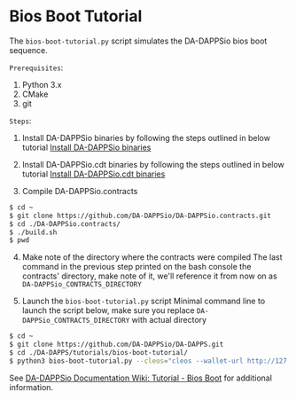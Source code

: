 # Bios Boot Tutorial

The `bios-boot-tutorial.py` script simulates the DA-DAPPSio bios boot sequence.

``Prerequisites``:

1. Python 3.x
2. CMake
3. git

``Steps``:

1. Install DA-DAPPSio binaries by following the steps outlined in below tutorial
[Install DA-DAPPSio binaries](https://github.com/DA-DAPPSio/DA-DAPPS#mac-os-x-brew-install)

2. Install DA-DAPPSio.cdt binaries by following the steps outlined in below tutorial
[Install DA-DAPPSio.cdt binaries](https://github.com/DA-DAPPSio/DA-DAPPSio.cdt#binary-releases)

3. Compile DA-DAPPSio.contracts

```bash
$ cd ~
$ git clone https://github.com/DA-DAPPSio/DA-DAPPSio.contracts.git
$ cd ./DA-DAPPSio.contracts/
$ ./build.sh
$ pwd

```

4. Make note of the directory where the contracts were compiled
The last command in the previous step printed on the bash console the contracts' directory, make note of it, we'll reference it from now on as `DA-DAPPSio_CONTRACTS_DIRECTORY`

5. Launch the `bios-boot-tutorial.py` script
Minimal command line to launch the script below, make sure you replace `DA-DAPPSio_CONTRACTS_DIRECTORY` with actual directory

```bash
$ cd ~
$ git clone https://github.com/DA-DAPPSio/DA-DAPPS.git
$ cd ./DA-DAPPS/tutorials/bios-boot-tutorial/
$ python3 bios-boot-tutorial.py --cleos="cleos --wallet-url http://127.0.0.1:6666 " --nodeos=nodeos --keosd=keosd --contracts-dir="/DA-DAPPSio_CONTRACTS_DIRECTORY/" -a

```

See [DA-DAPPSio Documentation Wiki: Tutorial - Bios Boot](https://github.com/DA-DAPPSio/DA-DAPPS/wiki/Tutorial-Bios-Boot-Sequence) for additional information.